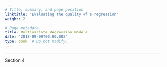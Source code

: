 ```yaml
---
# Title, summary, and page position.
linktitle: "Evaluating the quality of a regression"
weight: 2

# Page metadata.
title: Multivariate Regression Models
date: "2018-09-09T00:00:00Z"
type: book  # Do not modify.
---
```


---
Section 4